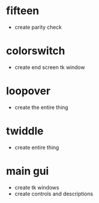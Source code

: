 # fifteen

- create parity check

# colorswitch

- create end screen tk window

# loopover

- create the entire thing 

# twiddle

- create entire thing

# main gui

- create tk windows
- create controls and descriptions

